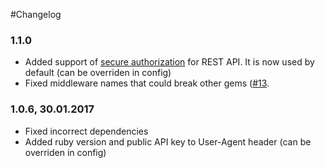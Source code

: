 #Changelog

### 1.1.0

- Added support of [secure authorization](https://uploadcare.com/documentation/rest/#request) for REST API. It is now used by default (can be overriden in config)
- Fixed middleware names that could break other gems ([#13](https://github.com/uploadcare/uploadcare-ruby/issues/13}).

### 1.0.6, 30.01.2017

- Fixed incorrect dependencies
- Added ruby version and public API key to User-Agent header (can be overriden in config)
